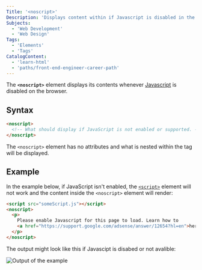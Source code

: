 ```yaml
---
Title: '<noscript>'
Description: 'Displays content within if Javascript is disabled in the browser or not supported.'
Subjects:
  - 'Web Development'
  - 'Web Design'
Tags:
  - 'Elements'
  - 'Tags'
CatalogContent:
  - 'learn-html'
  - 'paths/front-end-engineer-career-path'
---
```


The **`<noscript>`** element displays its contents whenever [Javascript](https://www.codecademy.com/resources/docs/javascript) is disabled on the browser.

## Syntax

```html
<noscript>
  <!-- What should display if JavaScript is not enabled or supported. -->
</noscript>
```

The `<noscript>` element has no attributes and what is nested within the tag will be displayed.

## Example

In the example below, if JavaScript isn't enabled, the [`<script>`](https://www.codecademy.com/resources/docs/html/elements/script) element will not work and the content inside the `<noscript>` element will render:

```html
<script src="someScript.js"></script>
<noscript>
  <p>
    Please enable Javascript for this page to load. Learn how to
    <a href="https://support.google.com/adsense/answer/12654?hl=en">here</a>
  </p>
</noscript>
```

The output might look like this if Javascipt is disabed or not avalible:

![Output of the example](https://raw.githubusercontent.com/Codecademy/docs/main/media/no-script-tag-example.png)
